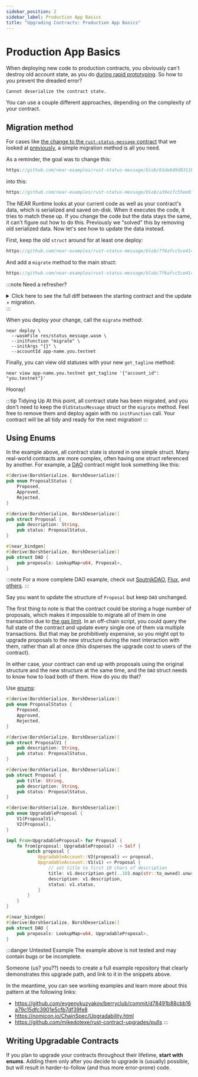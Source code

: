 ```yaml
---
sidebar_position: 2
sidebar_label: Production App Basics
title: "Upgrading Contracts: Production App Basics"
---
```


# Production App Basics

When deploying new code to production contracts, you obviously can't destroy old account state, as you do [during rapid prototyping](./prototyping.md). So how to you prevent the dreaded error?

    Cannot deserialize the contract state.

You can use a couple different approaches, depending on the complexity of your contract.

## Migration method

For cases like [the change to the `rust-status-message` contract](https://github.com/near-examples/rust-status-message/commit/a39e1fc55ee018b631e3304ba6f0884b7558873e) that we looked at [previously](./prototyping.md), a simple migration method is all you need.

As a reminder, the goal was to change this:

```rust reference
https://github.com/near-examples/rust-status-message/blob/61de649d8311bef5957c129e6ad1407101a0f873/src/lib.rs#L9-L19
```

into this:

```rust reference
https://github.com/near-examples/rust-status-message/blob/a39e1fc55ee018b631e3304ba6f0884b7558873e/src/lib.rs#L9-L21
```

The NEAR Runtime looks at your current code as well as your contract's data, which is serialized and saved on-disk. When it executes the code, it tries to match these up. If you change the code but the data stays the same, it can't figure out how to do this. Previously we "solved" this by removing old serialized data. Now let's see how to update the data instead.

First, keep the old `struct` around for at least one deploy:

```rust reference
https://github.com/near-examples/rust-status-message/blob/7f6afcc5ce414271fdf9bc750f666c062a6d697e/src/lib.rs#L7-L10
```

And add a `migrate` method to the main struct:

```rust reference
https://github.com/near-examples/rust-status-message/blob/7f6afcc5ce414271fdf9bc750f666c062a6d697e/src/lib.rs#L48-L56
```

:::note Need a refresher?
<details>
<summary>Click here to see the full diff between the starting contract and the update + migration.</summary>

```diff
+#[derive(BorshDeserialize, BorshSerialize)]
+pub struct OldStatusMessage {
+    records: LookupMap<String, String>,
+}
+
 #[near_bindgen]
 #[derive(BorshDeserialize, BorshSerialize)]
 pub struct StatusMessage {
-    records: LookupMap<String, String>,
+    taglines: LookupMap<String, String>,
+    bios: LookupMap<String, String>,
 }
 
 impl Default for StatusMessage {
     fn default() -> Self {
         Self {
-            records: LookupMap::new(b"r".to_vec()),
+            taglines: LookupMap::new(b"r".to_vec()),
+            bios: LookupMap::new(b"b".to_vec()),
         }
     }
 }
 
 #[near_bindgen]
 impl StatusMessage {
-    pub fn set_status(&mut self, message: String) {
+    pub fn set_tagline(&mut self, message: String) {
         let account_id = env::signer_account_id();
-        self.records.insert(&account_id, &message);
+        self.taglines.insert(&account_id, &message);
+    }
+
+    pub fn get_tagline(&self, account_id: String) -> Option<String> {
+        return self.taglines.get(&account_id);
     }

-    pub fn get_status(&self, account_id: String) -> Option<String> {
-        return self.records.get(&account_id);
+    pub fn set_bio(&mut self, message: String) {
+        let account_id = env::signer_account_id();
+        self.bios.insert(&account_id, &message);
+    }
+
+    pub fn get_bio(&self, account_id: String) -> Option<String> {
+        return self.bios.get(&account_id);
+    }
+
+    #[private]
+    #[init(ignore_state)]
+    pub fn migrate() -> Self {
+        let old_state: OldStatusMessage = env::state_read().expect("failed");
+        Self {
+            taglines: old_state.records,
+            bios: LookupMap::new(b"b".to_vec()),
+        }
     }
 }
```
</details>
:::

When you deploy your change, call the `migrate` method:

    near deploy \
      --wasmFile res/status_message.wasm \
      --initFunction "migrate" \
      --initArgs "{}" \
      --accountId app-name.you.testnet

Finally, you can view old statuses with your new `get_tagline` method:

    near view app-name.you.testnet get_tagline '{"account_id": "you.testnet"}'

Hooray!

:::tip Tidying Up
At this point, all contract state has been migrated, and you don't need to keep the `OldStatusMessage` struct or the `migrate` method. Feel free to remove them and deploy again with no `initFunction` call. Your contract will be all tidy and ready for the next migration!
:::

## Using Enums

In the example above, all contract state is stored in one simple struct. Many real-world contracts are more complex, often having one struct referenced by another. For example, a [DAO](https://whiteboardcrypto.com/what-is-a-dao/) contract might look something like this:

```rust
#[derive(BorshSerialize, BorshDeserialize)]
pub enum ProposalStatus {
    Proposed,
    Approved,
    Rejected,
}

#[derive(BorshSerialize, BorshDeserialize)]
pub struct Proposal {
    pub description: String,
    pub status: ProposalStatus,
}

#[near_bindgen]
#[derive(BorshSerialize, BorshDeserialize)]
pub struct DAO {
    pub proposals: LookupMap<u64, Proposal>,
}
```

:::note
For a more complete DAO example, check out [SputnikDAO](https://github.com/near-daos/sputnik-dao-contract/blob/317ea4fb1e6eac8064ef29a78054b0586a3406c3/sputnikdao2/src/lib.rs), [Flux](https://github.com/fluxprotocol/amm/blob/3def886a7fbd2df4ba28e18f67e6ab12cd2eee0b/dao/src/lib.rs), and [others](https://github.com/search?q=near+dao).
:::

Say you want to update the structure of `Proposal` but keep `DAO` unchanged.

The first thing to note is that the contract could be storing a huge number of proposals, which makes it impossible to migrate all of them in one transaction due to [the gas limit](https://docs.near.org/docs/concepts/gas#thinking-in-gas). In an off-chain script, you could query the full state of the contract and update every single one of them via multiple transactions. But that may be prohibitively expensive, so you might opt to upgrade proposals to the new structure during the next interaction with them, rather than all at once (this disperses the upgrade cost to users of the contract).

In either case, your contract can end up with proposals using the original structure and the new structure at the same time, and the `DAO` struct needs to know how to load both of them. How do you do that?

Use [enums](https://doc.rust-lang.org/book/ch06-00-enums.html):

```rust
#[derive(BorshSerialize, BorshDeserialize)]
pub enum ProposalStatus {
    Proposed,
    Approved,
    Rejected,
}

#[derive(BorshSerialize, BorshDeserialize)]
pub struct ProposalV1 {
    pub description: String,
    pub status: ProposalStatus,
}

#[derive(BorshSerialize, BorshDeserialize)]
pub struct Proposal {
    pub title: String,
    pub description: String,
    pub status: ProposalStatus,
}

#[derive(BorshSerialize, BorshDeserialize)]
pub enum UpgradableProposal {
    V1(ProposalV1),
    V2(Proposal),
}

impl From<UpgradableProposal> for Proposal {
    fn from(proposal: UpgradableProposal) -> Self {
        match proposal {
            UpgradableAccount::V2(proposal) => proposal,
            UpgradableAccount::V1(v1) => Proposal {
                // set title to first 10 chars of description
                title: v1.description.get(..10).map(str::to_owned).unwrap_or_default(),
                description: v1.description,
                status: v1.status,
            }
        }
    }
}

#[near_bindgen]
#[derive(BorshSerialize, BorshDeserialize)]
pub struct DAO {
    pub proposals: LookupMap<u64, UpgradableProposal>,
}
```

:::danger Untested Example
The example above is not tested and may contain bugs or be incomplete.

Someone (us? you??) needs to create a full example repository that clearly demonstrates this upgrade path, and link to it in the snippets above.

In the meantime, you can see working examples and learn more about this pattern at the following links:

* https://github.com/evgenykuzyakov/berryclub/commit/d78491b88cbb16a79c15dfc3901e5cfb7df39fe8
* https://nomicon.io/ChainSpec/Upgradability.html
* https://github.com/mikedotexe/rust-contract-upgrades/pulls
:::


## Writing Upgradable Contracts

If you plan to upgrade your contracts throughout their lifetime, **start with enums**. Adding them only after you decide to upgrade is (usually) possible, but will result in harder-to-follow (and thus more error-prone) code.
